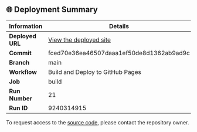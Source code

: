 ## 🌐 Deployment Summary

| Information | Details |
|-------------|---------|
| **Deployed URL** | [View the deployed site](https://First-Matter.github.io/multiplayer-test) |
| **Commit** | fced70e36ea46507daaa1ef50de8d1362ab9ad9c |
| **Branch** | main |
| **Workflow** | Build and Deploy to GitHub Pages |
| **Job** | build |
| **Run Number** | 21 |
| **Run ID** | 9240314915 |

To request access to the [source code](https://github.com/First-Matter/playroom-hello-world), please contact the repository owner.
